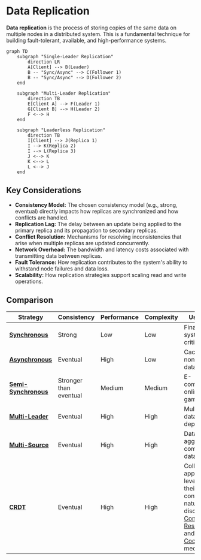 # Data Replication



**Data replication** is the process of storing copies of the same data on multiple nodes in a distributed system. This is a fundamental technique for building fault-tolerant, available, and high-performance systems.

```mermaid
graph TD
    subgraph "Single-Leader Replication"
        direction LR
        A[Client] --> B(Leader)
        B -- "Sync/Async" --> C(Follower 1)
        B -- "Sync/Async" --> D(Follower 2)
    end

    subgraph "Multi-Leader Replication"
        direction TB
        E[Client A] --> F(Leader 1)
        G[Client B] --> H(Leader 2)
        F <--> H
    end

    subgraph "Leaderless Replication"
        direction TB
        I[Client] --> J(Replica 1)
        I --> K(Replica 2)
        I --> L(Replica 3)
        J <--> K
        K <--> L
        L <--> J
    end
```

## Key Considerations

-   **Consistency Model:** The chosen consistency model (e.g., strong, eventual) directly impacts how replicas are synchronized and how conflicts are handled.
-   **Replication Lag:** The delay between an update being applied to the primary replica and its propagation to secondary replicas.
-   **Conflict Resolution:** Mechanisms for resolving inconsistencies that arise when multiple replicas are updated concurrently.
-   **Network Overhead:** The bandwidth and latency costs associated with transmitting data between replicas.
-   **Fault Tolerance:** How replication contributes to the system's ability to withstand node failures and data loss.
-   **Scalability:** How replication strategies support scaling read and write operations.

## Comparison

| Strategy | Consistency | Performance | Complexity | Use Case |
|---|---|---|---|---|
| **[Synchronous](./sync)** | Strong | Low | Low | Financial systems, critical data |
| **[Asynchronous](./async)** | Eventual | High | Low | Caching, non-critical data |
| **[Semi-Synchronous](./semi-sync)** | Stronger than eventual | Medium | Medium | E-commerce, online gaming |
| **[Multi-Leader](./multi-leader)** | Eventual | High | High | Multi-datacenter deployments |
| **[Multi-Source](./multi-source)** | Eventual | High | High | Data aggregation, complex data flows |
| **[CRDT](./crdt)** | Eventual | High | High | Collaborative applications, leveraging their conflict-free nature as discussed in [Conflict Resolution](../conflict-resolution/README.md) and as a [Coordination](../coordination/README.md) mechanism |

